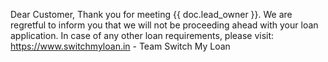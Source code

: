 Dear Customer, Thank you for meeting {{ doc.lead_owner }}. We are regretful to inform you that we will not be proceeding ahead with your loan application. In case of any other loan requirements, please visit: https://www.switchmyloan.in - Team Switch My Loan